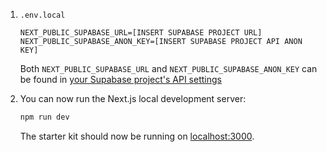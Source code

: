 1. `.env.local`

   ```
   NEXT_PUBLIC_SUPABASE_URL=[INSERT SUPABASE PROJECT URL]
   NEXT_PUBLIC_SUPABASE_ANON_KEY=[INSERT SUPABASE PROJECT API ANON KEY]
   ```

   Both `NEXT_PUBLIC_SUPABASE_URL` and `NEXT_PUBLIC_SUPABASE_ANON_KEY` can be
   found in
   [your Supabase project's API settings](https://app.supabase.com/project/_/settings/api)

2. You can now run the Next.js local development server:

   ```bash
   npm run dev
   ```

   The starter kit should now be running on
   [localhost:3000](http://localhost:3000/).

